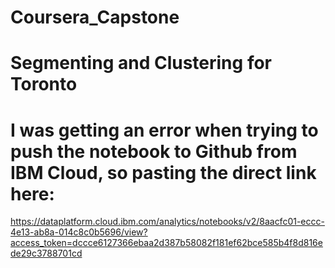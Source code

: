 # Coursera_Capstone
# Segmenting and Clustering for Toronto
# I was getting an error when trying to push the notebook to Github from IBM Cloud, so pasting the direct link here:
https://dataplatform.cloud.ibm.com/analytics/notebooks/v2/8aacfc01-eccc-4e13-ab8a-014c8c0b5696/view?access_token=dccce6127366ebaa2d387b58082f181ef62bce585b4f8d816ede29c3788701cd

